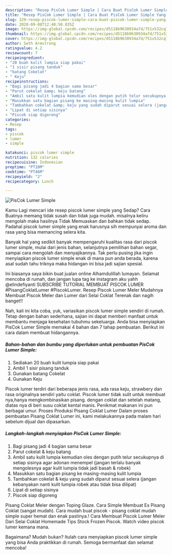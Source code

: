 ```yaml
---
description: "Resep PisCok Lumer Simple | Cara Buat PisCok Lumer Simple Yang Enak Banget"
title: "Resep PisCok Lumer Simple | Cara Buat PisCok Lumer Simple Yang Enak Banget"
slug: 329-resep-piscok-lumer-simple-cara-buat-piscok-lumer-simple-yang-enak-banget
date: 2020-09-08T12:40:50.835Z
image: https://img-global.cpcdn.com/recipes/d5118b9630934a7d/751x532cq70/piscok-lumer-simple-foto-resep-utama.jpg
thumbnail: https://img-global.cpcdn.com/recipes/d5118b9630934a7d/751x532cq70/piscok-lumer-simple-foto-resep-utama.jpg
cover: https://img-global.cpcdn.com/recipes/d5118b9630934a7d/751x532cq70/piscok-lumer-simple-foto-resep-utama.jpg
author: Seth Armstrong
ratingvalue: 4.2
reviewcount: 7
recipeingredient:
- "20 buah kulit lumpia siap pakai"
- "1 sisir pisang tanduk"
- "batang Cokelat"
- " Keju"
recipeinstructions:
- "Bagi pisang jadi 4 bagian sama besar"
- "Parut cokelat &amp; keju batang"
- "Ambil satu kulit lumpia kemudian oles dengan putih telur secukupnya di setiap sisinya agar adonan menempel (jangan terlalu banyak mengolesnya agar kulit lumpia tidak jadi basah &amp; robek)"
- "Masukkan satu bagian pisang ke masing-masing kulit lumpia"
- "Tambahkan cokelat &amp; keju yang sudah diparut sesuai selera (jangan kebanyakan nanti kulit lumpia robek atau tidak bisa dilipat)"
- "Lipat di setiap sisinya"
- "Piscok siap digoreng"
categories:
- Resep
tags:
- piscok
- lumer
- simple

katakunci: piscok lumer simple 
nutrition: 132 calories
recipecuisine: Indonesian
preptime: "PT10M"
cooktime: "PT46M"
recipeyield: "2"
recipecategory: Lunch

---
```



![PisCok Lumer Simple](https://img-global.cpcdn.com/recipes/d5118b9630934a7d/751x532cq70/piscok-lumer-simple-foto-resep-utama.jpg)

Kamu Lagi mencari ide resep piscok lumer simple yang Sedap? Cara Buatnya memang tidak susah dan tidak juga mudah. misalnya keliru mengolah maka hasilnya Tidak Memuaskan dan bahkan tidak sedap. Padahal piscok lumer simple yang enak harusnya sih mempunyai aroma dan rasa yang bisa memancing selera kita.

Banyak hal yang sedikit banyak mempengaruhi kualitas rasa dari piscok lumer simple, mulai dari jenis bahan, selanjutnya pemilihan bahan segar, sampai cara mengolah dan menyajikannya. Tak perlu pusing jika ingin menyiapkan piscok lumer simple enak di mana pun anda berada, karena asal sudah tahu triknya maka hidangan ini bisa jadi sajian spesial.

Ini biasanya saya bikin buat jualan online Alhamdulillah lumayan. Selamat mencoba di rumah, dan jangan lupa tag ke instagram aku yahh @elindefiyanti SUBSCRIBE TUTORIAL MEMBUAT PISCOK LUMER #PisangCoklatLumer #PiscokLumer. Resep Piscok Lumer Meler Mudahnya Membuat Piscok Meler dan Lumer dari Selai Coklat Terenak dan nagih banget!!


Nah, kali ini kita coba, yuk, variasikan piscok lumer simple sendiri di rumah. Tetap dengan bahan sederhana, sajian ini dapat memberi manfaat untuk membantu menjaga kesehatan tubuhmu sekeluarga. Anda bisa menyiapkan PisCok Lumer Simple memakai 4 bahan dan 7 tahap pembuatan. Berikut ini cara dalam membuat hidangannya.

<!--inarticleads1-->

##### Bahan-bahan dan bumbu yang diperlukan untuk pembuatan PisCok Lumer Simple:

1. Sediakan 20 buah kulit lumpia siap pakai
1. Ambil 1 sisir pisang tanduk
1. Gunakan batang Cokelat
1. Gunakan  Keju


Piscok lumer terdiri dari beberapa jenis rasa, ada rasa keju, strawbery dan rasa originalnya sendiri yaitu coklat. Piscok lumer tidak sulit untuk membuat nya,hanya mengkombinasikan pisang. dengan coklat dan setelah matang, diatas nya di beri susu coklat kental manis. Penikmat makanan ini pun berbagai umur. Proses Produksi Pisang Coklat Lumer Dalam proses pembuatan Pisang Coklat Lumer ini, kami melakukannya pada malam hari sebelum dijual dan dipasarkan. 

<!--inarticleads2-->

##### Langkah-langkah menyiapkan PisCok Lumer Simple:

1. Bagi pisang jadi 4 bagian sama besar
1. Parut cokelat &amp; keju batang
1. Ambil satu kulit lumpia kemudian oles dengan putih telur secukupnya di setiap sisinya agar adonan menempel (jangan terlalu banyak mengolesnya agar kulit lumpia tidak jadi basah &amp; robek)
1. Masukkan satu bagian pisang ke masing-masing kulit lumpia
1. Tambahkan cokelat &amp; keju yang sudah diparut sesuai selera (jangan kebanyakan nanti kulit lumpia robek atau tidak bisa dilipat)
1. Lipat di setiap sisinya
1. Piscok siap digoreng


Pisang Coklat Meler dengan Toping Glaze. Cara Simple Membuat Es Pisang Coklat (sangat mudah). Cara mudah buat piscok - pisang coklat mudah simple super hemat dan enak pastinya.! Cara Membuat Piscok Lumer Meler Dari Selai Coklat Homemade Tips Stock Frozen Piscok. Watch video piscok lumer kemana mana. 

Bagaimana? Mudah bukan? Itulah cara menyiapkan piscok lumer simple yang bisa Anda praktikkan di rumah. Semoga bermanfaat dan selamat mencoba!
